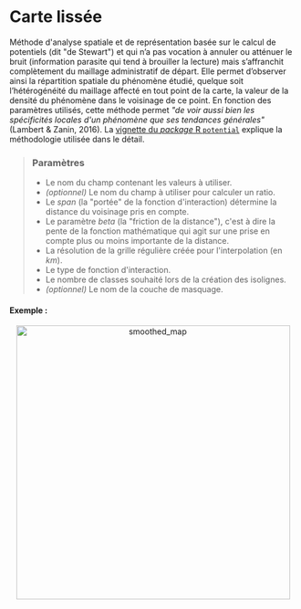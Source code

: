 # Carte lissée


Méthode d'analyse spatiale et de représentation basée sur le calcul de potentiels (dit \"de Stewart\") et qui n’a pas vocation à annuler ou atténuer le bruit (information parasite qui tend à brouiller la lecture) mais s’affranchit complètement du maillage administratif de départ. Elle permet d’observer ainsi la répartition spatiale du phénomène étudié, quelque soit l’hétérogénéité du maillage affecté en tout point de la carte, la valeur de la densité du phénomène dans le voisinage de ce point. En fonction des paramètres utilisés, cette méthode permet *"de voir aussi bien les spécificités locales d'un phénomène que ses tendances générales"* (Lambert & Zanin, 2016).
La [vignette du *package* R `potential`](https://cran.r-project.org/web/packages/potential/vignettes/potential.html) explique la méthodologie utilisée dans le détail.  

> ### Paramètres
> * Le nom du champ contenant les valeurs à utiliser.
> * *(optionnel)* Le nom du champ à utiliser pour calculer un ratio.
> * Le *span* (la "portée" de la fonction d'interaction) détermine la distance du voisinage pris en compte.
> * Le paramètre *beta* (la "friction de la distance"), c'est à dire la pente de la fonction mathématique qui agit sur une prise en compte plus ou moins importante de la distance.
> * La résolution de la grille régulière créée pour l'interpolation (en *km*).
> * Le type de fonction d'interaction.
> * Le nombre de classes souhaité lors de la création des isolignes.
> * *(optionnel)* Le nom de la couche de masquage.


#### Exemple :

<p style="text-align: center;"> <img src="img/smoothed2.png" alt="smoothed_map" style="width: 480px;"/> </p>
